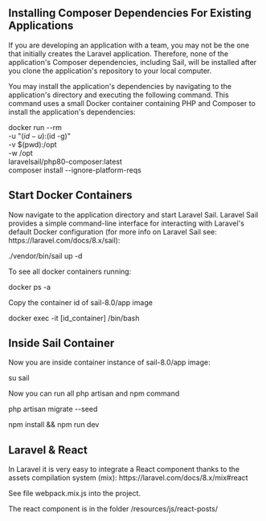 <h2>Installing Composer Dependencies For Existing Applications</h2>

If you are developing an application with a team, you may not be the one that initially creates the Laravel application. Therefore, none of the application's Composer dependencies, including Sail, will be installed after you clone the application's repository to your local computer.

You may install the application's dependencies by navigating to the application's directory and executing the following command. This command uses a small Docker container containing PHP and Composer to install the application's dependencies:

docker run --rm \
    -u "$(id -u):$(id -g)" \
    -v $(pwd):/opt \
    -w /opt \
    laravelsail/php80-composer:latest \
    composer install --ignore-platform-reqs
    
<h2>Start Docker Containers</h2>
Now navigate to the application directory and start Laravel Sail. Laravel Sail provides a simple command-line interface for interacting with Laravel's default Docker configuration (for more info on Laravel Sail see: https://laravel.com/docs/8.x/sail):

./vendor/bin/sail up -d

To see all docker containers running:

docker ps -a

Copy the container id of sail-8.0/app image

docker exec -it [id_container] /bin/bash

<h2>Inside Sail Container</h2>
Now you are inside container instance of sail-8.0/app image:

su sail

Now you can run all php artisan and npm command

php artisan migrate --seed

npm install && npm run dev

<h2>Laravel & React</h2>
In Laravel it is very easy to integrate a React component thanks to the assets compilation system (mix): https://laravel.com/docs/8.x/mix#react

See file webpack.mix.js into the project. 

The react component is in the folder /resources/js/react-posts/
